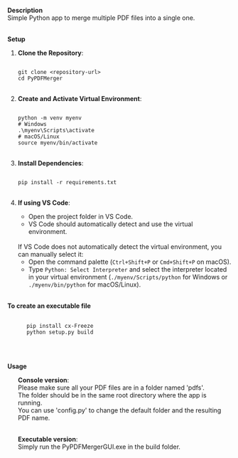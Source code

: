 <b>Description</b></br>
Simple Python app to merge multiple PDF files into a single one.

</br><b>Setup</b></br>

1. <b>Clone the Repository</b>:
   <pre>
   <code>
   git clone &lt;repository-url&gt;
   cd PyPDFMerger
   </code>
   </pre>

2. <b>Create and Activate Virtual Environment</b>:
   <pre>
   <code>
   python -m venv myenv
   # Windows
   .\myenv\Scripts\activate
   # macOS/Linux
   source myenv/bin/activate
   </code>
   </pre>

3. <b>Install Dependencies</b>:
   <pre>
   <code>
   pip install -r requirements.txt
   </code>
   </pre>

4. <b>If using VS Code</b>:
   <ul>
     <li>Open the project folder in VS Code.</li>
     <li>VS Code should automatically detect and use the virtual environment.</li>
   </ul>
   </br>
     If VS Code does not automatically detect the virtual environment, you can manually select it:
     <ul>
       <li>Open the command palette (<code>Ctrl+Shift+P</code> or <code>Cmd+Shift+P</code> on macOS).</li>
       <li>Type <code>Python: Select Interpreter</code> and select the interpreter located in your virtual environment (<code>./myenv/Scripts/python</code> for Windows or <code>./myenv/bin/python</code> for macOS/Linux).</li>
     </ul>

</br><b>To create an executable file</b></br>
   <pre>
   <code>
      pip install cx-Freeze
      python setup.py build
   </code>
   </pre>

</br><b>Usage</b></br>
<ul>
   <b>Console version</b>:</br>
   Please make sure all your PDF files are in a folder named 'pdfs'.</br>
   The folder should be in the same root directory where the app is running.</br>
   You can use 'config.py' to change the default folder and the resulting PDF name.</br>
   
   </br><b>Executable version</b>:</br>
   Simply run the PyPDFMergerGUI.exe in the build folder.
</ul>
